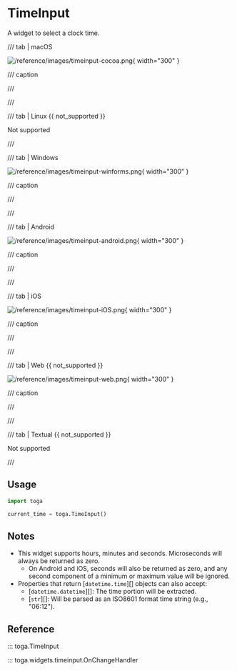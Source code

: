 # TimeInput

A widget to select a clock time.

/// tab | macOS

![/reference/images/timeinput-cocoa.png](/reference/images/timeinput-cocoa.png){ width="300" }

/// caption

///

<!-- TODO: Update alt text -->

///

/// tab | Linux {{ not_supported }}

Not supported

///

/// tab | Windows

![/reference/images/timeinput-winforms.png](/reference/images/timeinput-winforms.png){ width="300" }

/// caption

///

<!-- TODO: Update alt text -->

///

/// tab | Android

![/reference/images/timeinput-android.png](/reference/images/timeinput-android.png){ width="300" }

/// caption

///

<!-- TODO: Update alt text -->

///

/// tab | iOS

![/reference/images/timeinput-iOS.png](/reference/images/timeinput-iOS.png){ width="300" }

/// caption

///

<!-- TODO: Update alt text -->

///

/// tab | Web {{ not_supported }}

![/reference/images/timeinput-web.png](/reference/images/timeinput-web.png){ width="300" }

/// caption

///

<!-- TODO: Update alt text -->

///

/// tab | Textual {{ not_supported }}

Not supported

///

## Usage

```python
import toga

current_time = toga.TimeInput()
```

## Notes

- This widget supports hours, minutes and seconds. Microseconds will
  always be returned as zero.
  - On Android and iOS, seconds will also be returned as zero, and any
    second component of a minimum or maximum value will be ignored.
- Properties that return [`datetime.time`][]
  objects can also accept:
  - [`datetime.datetime`][]: The time portion
    will be extracted.
  - [`str`][]: Will be parsed as an ISO8601
    format time string (e.g., "06:12").

## Reference

::: toga.TimeInput

::: toga.widgets.timeinput.OnChangeHandler
